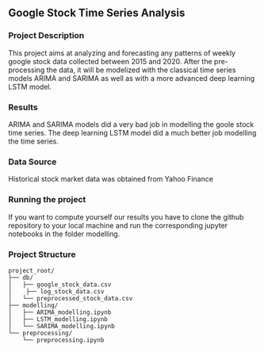 ## Google Stock Time Series Analysis

### Project Description 
This project aims at analyzing and forecasting any patterns of weekly google stock data collected between 2015 and 2020. 
After the pre-processing the data, it will be modelized with the classical time series models ARIMA and SARIMA as well as with a more advanced deep learning LSTM model. 

### Results
ARIMA and SARIMA models did a very bad job in modelling the goole stock time series. The deep learning LSTM model did a much better job modelling the time series. 

### Data Source
Historical stock market data was obtained from Yahoo Finance

### Running the project
If you want to compute yourself our results you have to clone the github repository to your local machine and run the corresponding jupyter notebooks in the folder modelling.

### Project Structure 

    project_root/
    ├── db/
    │   ├── google_stock_data.csv
    │    ├── log_stock_data.csv
    │   └── preprocessed_stock_data.csv
    ├── modelling/
    │   ├── ARIMA_modelling.ipynb
    │   ├── LSTM_modelling.ipynb
    │   └── SARIMA_modelling.ipynb
    └── preprocessing/
        └── preprocessing.ipynb
   